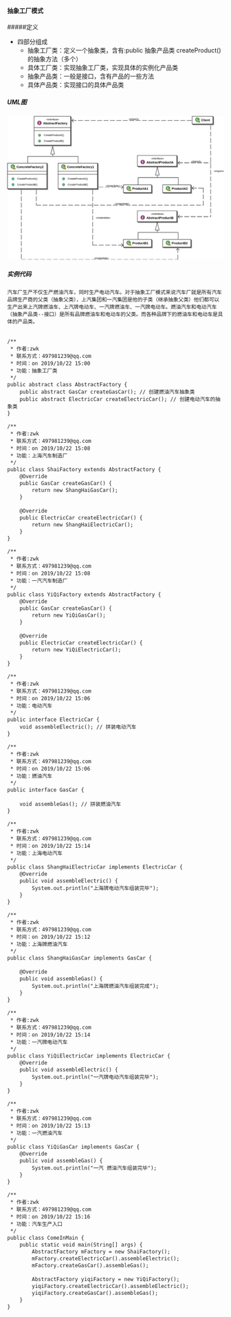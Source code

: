 #### 抽象工厂模式
#####定义
- 四部分组成
  - 抽象工厂类：定义一个抽象类，含有:public 抽象产品类 createProduct()的抽象方法（多个）
  - 具体工厂类：实现抽象工厂类，实现具体的实例化产品类
  - 抽象产品类：一般是接口，含有产品的一些方法
  - 具体产品类：实现接口的具体产品类

##### UML图
![](https://github.com/ArthurTom/-Notes/raw/master/Java%E5%9F%BA%E7%A1%80%E7%9F%A5%E8%AF%86/%E5%9B%BE%E7%89%87%E4%BB%93%E5%BA%93/%E6%8A%BD%E8%B1%A1%E5%B7%A5%E5%8E%82UML.svg.png)
##### 实例代码
    汽车厂生产不仅生产燃油汽车，同时生产电动汽车。对于抽象工厂模式来说汽车厂就是所有汽车品牌生产商的父类（抽象父类），上汽集团和一汽集团是他的子类（继承抽象父类）他们都可以生产出来上汽牌燃油车、上汽牌电动车、一汽牌燃油车、一汽牌电动车。燃油汽车和电动汽车（抽象产品类--接口）是所有品牌燃油车和电动车的父类。而各种品牌下的燃油车和电动车是具体的产品类。

```

/**
 * 作者:zwk
 * 联系方式：497981239@qq.com
 * 时间：on 2019/10/22 15:00
 * 功能：抽象工厂类
 */
public abstract class AbstractFactory {
	public abstract GasCar createGasCar(); // 创建燃油汽车抽象类
	public abstract ElectricCar createElectricCar(); // 创建电动汽车的抽象类
}

```
```
/**
 * 作者:zwk
 * 联系方式：497981239@qq.com
 * 时间：on 2019/10/22 15:08
 * 功能：上海汽车制造厂
 */
public class ShaiFactory extends AbstractFactory {
	@Override
	public GasCar createGasCar() {
		return new ShangHaiGasCar();
	}

	@Override
	public ElectricCar createElectricCar() {
		return new ShangHaiElectricCar();
	}
}
```
```
/**
 * 作者:zwk
 * 联系方式：497981239@qq.com
 * 时间：on 2019/10/22 15:08
 * 功能：一汽汽车制造厂
 */
public class YiQiFactory extends AbstractFactory {
	@Override
	public GasCar createGasCar() {
		return new YiQiGasCar();
	}

	@Override
	public ElectricCar createElectricCar() {
		return new YiQiElectricCar();
	}
}

```
```
/**
 * 作者:zwk
 * 联系方式：497981239@qq.com
 * 时间：on 2019/10/22 15:06
 * 功能：电动汽车
 */
public interface ElectricCar {
	void assembleElectric(); // 拼装电动汽车
}
```
```
/**
 * 作者:zwk
 * 联系方式：497981239@qq.com
 * 时间：on 2019/10/22 15:06
 * 功能：燃油汽车
 */
public interface GasCar {

	void assembleGas(); // 拼装燃油汽车
}

```
```
/**
 * 作者:zwk
 * 联系方式：497981239@qq.com
 * 时间：on 2019/10/22 15:14
 * 功能：上海电动汽车
 */
public class ShangHaiElectricCar implements ElectricCar {
	@Override
	public void assembleElectric() {
		System.out.println("上海牌电动汽车组装完毕");
	}
}

```
```
/**
 * 作者:zwk
 * 联系方式：497981239@qq.com
 * 时间：on 2019/10/22 15:12
 * 功能：上海牌燃油汽车
 */
public class ShangHaiGasCar implements GasCar {

	@Override
	public void assembleGas() {
		System.out.println("上海牌燃油汽车组装完成");
	}
}

```
```
/**
 * 作者:zwk
 * 联系方式：497981239@qq.com
 * 时间：on 2019/10/22 15:14
 * 功能：一汽牌电动汽车
 */
public class YiQiElectricCar implements ElectricCar {
	@Override
	public void assembleElectric() {
		System.out.println("一汽牌电动汽车组装完毕");
	}
}

```
```
/**
 * 作者:zwk
 * 联系方式：497981239@qq.com
 * 时间：on 2019/10/22 15:13
 * 功能：一汽燃油汽车
 */
public class YiQiGasCar implements GasCar {
	@Override
	public void assembleGas() {
		System.out.println("一汽 燃油汽车组装完毕");
	}
}

```
```
/**
 * 作者:zwk
 * 联系方式：497981239@qq.com
 * 时间：on 2019/10/22 15:16
 * 功能：汽车生产入口
 */
public class ComeInMain {
	public static void main(String[] args) {
		AbstractFactory mFactory = new ShaiFactory();
		mFactory.createElectricCar().assembleElectric();
		mFactory.createGasCar().assembleGas();

		AbstractFactory yiqiFactory = new YiQiFactory();
		yiqiFactory.createElectricCar().assembleElectric();
		yiqiFactory.createGasCar().assembleGas();
	}
}
```
